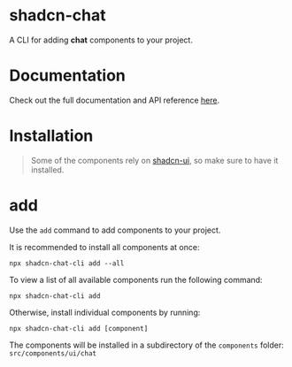 # shadcn-chat

A CLI for adding **chat** components to your project.

# Documentation

Check out the full documentation and API reference [here](https://docs-shadcn-chat.vercel.app/).

# Installation

> Some of the components rely on [shadcn-ui](https://ui.shadcn.com/docs/installation), so make sure to have it installed.

# add

Use the `add` command to add components to your project.

It is recommended to install all components at once:

```
npx shadcn-chat-cli add --all
```

To view a list of all available components run the following command:

```
npx shadcn-chat-cli add
```

Otherwise, install individual components by running:

```
npx shadcn-chat-cli add [component]
```

The components will be installed in a subdirectory of the `components` folder: `src/components/ui/chat`
